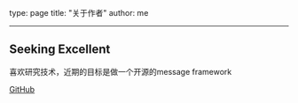 type: page
title: "关于作者"
author: me

---

## Seeking Excellent

喜欢研究技术，近期的目标是做一个开源的message framework

[GitHub](https://github.com/LawrenceHan)
